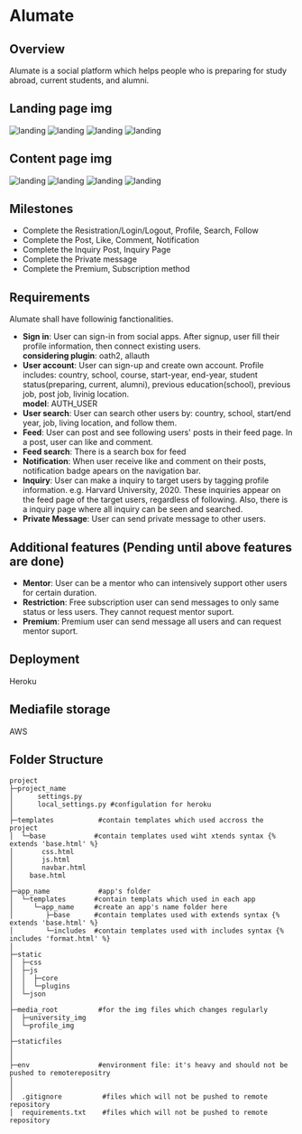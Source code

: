 Alumate
===
Overview
---
Alumate is a social platform which helps people who is preparing for study abroad, current students, and alumni.

Landing page img
---
<img src="https://raw.githubusercontent.com/ShintaG3/alumate_pj/master/Screenshot/landingpage1.png" alt="landing" title="sample">  
<img src="https://raw.githubusercontent.com/ShintaG3/alumate_pj/master/Screenshot/landingpage2.png" alt="landing" title="sample">  
<img src="https://raw.githubusercontent.com/ShintaG3/alumate_pj/master/Screenshot/landingpage3.png" alt="landing" title="sample">  
<img src="https://raw.githubusercontent.com/ShintaG3/alumate_pj/master/Screenshot/landingpage4.png" alt="landing" title="sample">  

Content page img
---
<img src="https://raw.githubusercontent.com/ShintaG3/alumate_pj/master/Screenshot/page1.png" alt="landing" title="sample">  
<img src="https://raw.githubusercontent.com/ShintaG3/alumate_pj/master/Screenshot/page2.png" alt="landing" title="sample">  
<img src="https://raw.githubusercontent.com/ShintaG3/alumate_pj/master/Screenshot/page3.png" alt="landing" title="sample">  
<img src="https://raw.githubusercontent.com/ShintaG3/alumate_pj/master/Screenshot/page4.png" alt="landing" title="sample">  


Milestones
---
- Complete the Resistration/Login/Logout, Profile, Search, Follow
- Complete the Post, Like, Comment, Notification 
- Complete the Inquiry Post, Inquiry Page
- Complete the Private message
- Complete the Premium, Subscription method

Requirements
---

Alumate shall have followinig fanctionalities.
- **Sign in**: User can sign-in from social apps. After signup, user fill their profile information, then connect existing users.  
**considering plugin**: oath2, allauth
- **User account**: User can sign-up and create own account. Profile includes: country, school, course, start-year, end-year, student status(preparing, current, alumni), previous education(school), previous job, post job, livinig location.  
**model**: AUTH_USER
- **User search**: User can search other users by: country, school, start/end year, job, living location, and follow them.
- **Feed**: User can post and see following users' posts in their feed page. In a post, user can like and comment.
- **Feed search**: There is a search box for feed
- **Notification**: When user receive like and comment on their posts, notification badge apears on the navigation bar.
- **Inquiry**: User can make a inquiry to target  users by tagging profile information. e.g. Harvard University, 2020. These inquiries appear on the feed page of the target users, regardless of following. Also, there is a inquiry page where all inquiry can be seen and searched.
- **Private Message**: User can send private message to other users.

Additional features (Pending until above features are done)
---
- **Mentor**: User can be a mentor who can intensively support other users for certain duration.
- **Restriction**: Free subscription user can send messages to only same status or less users. They cannot request mentor suport.
- **Premium**: Premium user can send message all users and can request mentor suport.

Deployment
---
Heroku

Mediafile storage
---
AWS

Folder Structure
---

```
project
├─project_name
│      settings.py
│      local_settings.py #configulation for heroku
│
├─templates           #contain templates which used accross the project
│  └─base            #contain templates used wiht xtends syntax {% extends 'base.html' %}
│       css.html
│       js.html
│       navbar.html
│    base.html
│
├─app_name            #app's folder
│  └─templates       #contain templats which used in each app
│     └─app_name     #create an app's name folder here
│        ├─base      #contain templates used with extends syntax {% extends 'base.html' %}
│        └─includes  #contain templates used with includes syntax {% includes 'format.html' %}
│
├─static
│  ├─css
│  ├─js
│  │  ├─core
│  │  └─plugins
│  └─json
│
├─media_root          #for the img files which changes regularly
│  ├─university_img
│  └─profile_img
│
├─staticfiles
│
│
├─env                 #environment file: it's heavy and should not be pushed to remoterepositry
│
│
│  .gitignore          #files which will not be pushed to remote repository
│  requirements.txt    #files which will not be pushed to remote repository
```